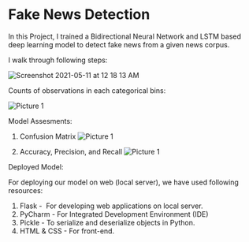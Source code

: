 # Fake News Detection

In this Project, I trained a Bidirectional Neural Network and LSTM based deep learning model to detect fake news from a given news corpus.

I walk through following steps:

 ![Screenshot 2021-05-11 at 12 18 13 AM](https://user-images.githubusercontent.com/50100559/117709303-646b0480-b1ee-11eb-8c65-faf7b1875081.png)

Counts of observations in each categorical bins:

![Picture 1](https://user-images.githubusercontent.com/50100559/117709557-b4e26200-b1ee-11eb-9c78-08fcab443af9.png)

Model Assesments:

1. Confusion Matrix
![Picture 1](https://user-images.githubusercontent.com/50100559/117709742-e9eeb480-b1ee-11eb-95ca-35ef058c684f.png)



2. Accuracy, Precision, and Recall
![Picture 1](https://user-images.githubusercontent.com/50100559/117709787-f70ba380-b1ee-11eb-9336-4ab207a6b7cb.png)


Deployed Model:

For deploying our model on web (local server), we have used following resources:

1. Flask -  For developing web applications on local server.
2. PyCharm - For Integrated Development Environment (IDE)
3. Pickle - To serialize and deserialize objects in Python.
4. HTML & CSS - For front-end.

